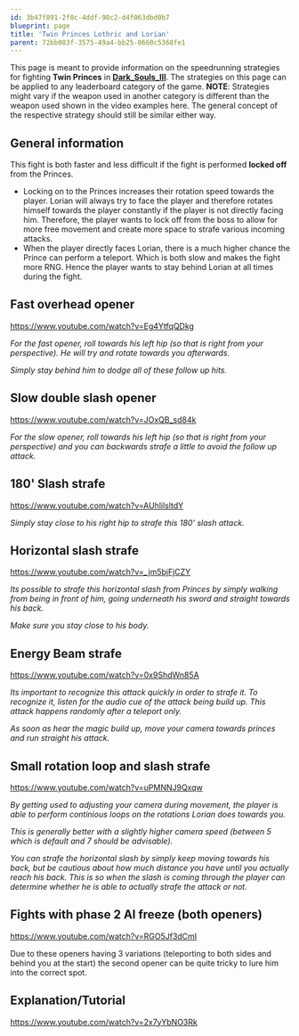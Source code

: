 ```yaml
---
id: 3b47f891-2f0c-4ddf-90c2-d4f063dbd0b7
blueprint: page
title: 'Twin Princes Lothric and Lorian'
parent: 72bb083f-3575-49a4-bb25-0660c5368fe1
---
```

This page is meant to provide information on the speedrunning strategies for fighting **Twin Princes** in [**Dark\_Souls\_III**](/darksouls3). The strategies on this page can be applied to any leaderboard category of the game.
**NOTE**: Strategies might vary if the weapon used in another category is different than the weapon used shown in the video examples here. The general concept of the respective strategy should still be similar either way.

## General information

This fight is both faster and less difficult if the fight is performed **locked off** from the Princes.

- Locking on to the Princes increases their rotation speed towards the player. Lorian will always try to face the player and therefore rotates himself towards the player constantly if the player is not directly facing him. Therefore, the player wants to lock off from the boss to allow for more free movement and create more space to strafe various incoming attacks.
- When the player directly faces Lorian, there is a much higher chance the Prince can perform a teleport. Which is both slow and makes the fight more RNG. Hence the player wants to stay behind Lorian at all times during the fight.

## **Fast overhead opener**

https://www.youtube.com/watch?v=Eg4YtfqQDkg

*For the fast opener, roll towards his left hip (so that is right from your perspective). He will try and rotate towards you afterwards.*

*Simply stay behind him to dodge all of these follow up hits.*

## **Slow double slash opener**

https://www.youtube.com/watch?v=JOxQB_sd84k

*For the slow opener, roll towards his left hip (so that is right from your perspective) and you can backwards strafe a little to avoid the follow up attack.*

## **180' Slash strafe**

https://www.youtube.com/watch?v=AUhlilsltdY

*Simply stay close to his right hip to strafe this 180' slash attack.*

## **Horizontal slash strafe**

https://www.youtube.com/watch?v=_jm5bjFjCZY

*Its possible to strafe this horizontal slash from Princes by simply walking from being in front of him, going underneath his sword and straight towards his back.*

*Make sure you stay close to his body.*

## **Energy Beam strafe**

https://www.youtube.com/watch?v=0x9ShdWn85A

*Its important to recognize this attack quickly in order to strafe it. To recognize it, listen for the audio cue of the attack being build up. This attack happens randomly after a teleport only.*

*As soon as hear the magic build up, move your camera towards princes and run straight his attack.*

## **Small rotation loop and slash strafe**

https://www.youtube.com/watch?v=uPMNNJ9Qxqw

*By getting used to adjusting your camera during movement, the player is able to perform continious loops on the rotations Lorian does towards you.*

*This is generally better with a slightly higher camera speed (between 5 which is default and 7 should be advisable).*

*You can strafe the horizontal slash by simply keep moving towards his back, but be cautious about how much distance you have until you actually reach his back.*  *This is so when the slash is coming through the player can determine whether he is able to actually strafe the attack or not.*

## **Fights with phase 2 AI freeze (both openers)**

https://www.youtube.com/watch?v=RGO5Jf3dCmI

Due to these openers having 3 variations (teleporting to both sides and behind you at the start) the second opener can be quite tricky to lure him into the correct spot.

## **Explanation/Tutorial**

https://www.youtube.com/watch?v=2x7yYbNO3Rk
